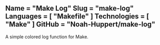 Name = "Make Log"
Slug = "make-log"
Languages = [ "Makefile" ]
Technologies = [ "Make" ]
GitHub = "Noah-Huppert/make-log"
---
A simple colored log function for Make.
